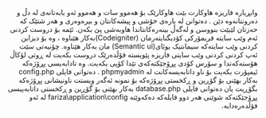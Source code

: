 <p dir="rtl" align="right">وابڕیارە فاریزە هاوکارت بێت هاوکارێک بۆ هەموو سات و  هەموو ئەو بابەتانەی لە دڵ و دەرونتانەوە دێن . دەتوانن لە بارەی خۆشی و پیشەکانتان و بیرەوەری و هەر شتێک کە حەزتان لێبێت بنووسن و لەگەڵ بینەرەکانتاندا هاوبەشی پێ بکەن.
 ئێمە بۆ دروست کردنى ئەم وێب سایتە فریمۆرکى کۆدیگنایتەرمان (Codeigniter)بەکار هێناوە ، وە بۆ دیزاین کردنى وێب سایتەکە سیمانتیک یوئای(Semantic ui) مان بەکار هێناوە.
 چۆنیەتى سێت ئەپ کردنى کردنى وێب سایتى فاریزە پێویستە فۆڵدەرێک دروست بکەیت لە ڕوتى لۆکاڵ هۆستەکەتدا و سۆرس کۆدى پڕۆجێکتەکەى تێدا کۆپى بکەیت.
وە تادابەیسى پڕۆژەکە ئیمپۆرت بکەیت بۆ ناو داتابەیسەکانت لە phpmyadmin .
 دەتوانى فایلى config.php  بەکار بهێنى بۆ گۆڕین و ڕکخستى پڕۆژەکە بۆ نمونە ئەگەر ویستت ناونیشانى پڕۆژەکە بگۆڕیت یان دەتوانى فایلى database.php بەکار بهێنى بۆ گۆڕین و ڕکخستى داتابەییسى پڕۆجێکتەکە شوێنى هەر دوو فایلەکە دەکەوێتە fariza\application\config لە ئەو فۆڵدەرەدایە.
</p>

